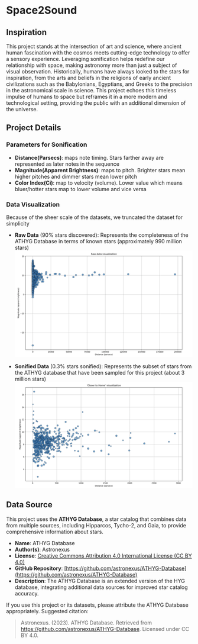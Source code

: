 # Space2Sound

## Inspiration
This project stands at the intersection of art and science, where ancient human fascination with the cosmos meets cutting-edge technology to offer a sensory experience. Leveraging sonification helps redefine our relationship with space, making astronomy more than just a subject of visual observation. Historically, humans have always looked to the stars for inspiration, from the arts and beliefs in the religions of early ancient civilizations such as the Babylonians, Egyptians, and Greeks to the precision in the astronomical scale in science. This project echoes this timeless impulse of humans to space but reframes it in a more modern and technological setting, providing the public with an additional dimension of the universe.

## Project Details

### Parameters for Sonification
- **Distance(Parsecs)**: maps note timing. Stars farther away are represented as later notes in the sequence
- **Magnitude(Apparent Brightness)**: maps to pitch. Brighter stars mean higher pitches and dimmer stars mean lower pitch
- **Color Index(Ci)**: map to velocity (volume). Lower value which means bluer/hotter stars map to lower volume and vice versa

### Data Visualization
Because of the sheer scale of the datasets, we truncated the dataset for simplicity

- **Raw Data** (90% stars discovered): Represents the completeness of the ATHYG Database in terms of known stars (approximately 990 million stars)
![Alt Text](/plots/hyg_raw.png)

- **Sonified Data** (0.3% stars sonified): Represents the subset of stars from the ATHYG database that have been sampled for this project (about 3 million stars)
![Alt Text](/plots/hyg.png)


## Data Source

This project uses the **ATHYG Database**, a star catalog that combines data from multiple sources, including Hipparcos, Tycho-2, and Gaia, to provide comprehensive information about stars.

- **Name**: ATHYG Database  
- **Author(s)**: Astronexus  
- **License**: [Creative Commons Attribution 4.0 International License (CC BY 4.0)](https://creativecommons.org/licenses/by/4.0/)  
- **GitHub Repository**: [https://github.com/astronexus/ATHYG-Database](https://github.com/astronexus/ATHYG-Database)  
- **Description**: The ATHYG Database is an extended version of the HYG database, integrating additional data sources for improved star catalog accuracy.

If you use this project or its datasets, please attribute the ATHYG Database appropriately. Suggested citation:

> Astronexus. (2023). ATHYG Database. Retrieved from https://github.com/astronexus/ATHYG-Database. Licensed under CC BY 4.0.
